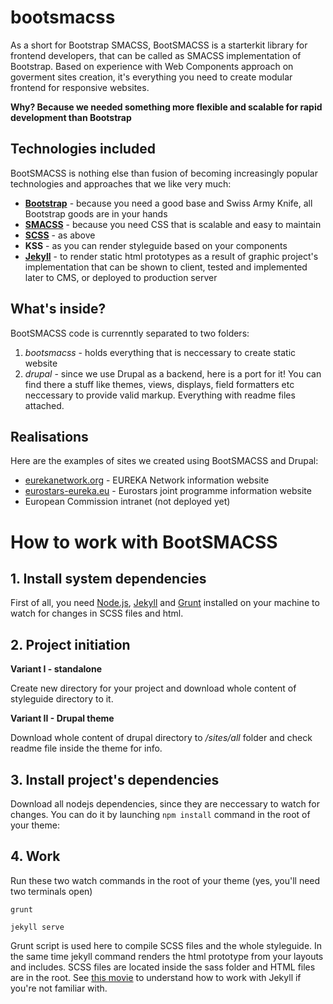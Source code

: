 bootsmacss
=========

As a short for Bootstrap SMACSS, BootSMACSS is a starterkit library for frontend
developers, that can be called as SMACSS implementation of Bootstrap. Based on
experience with Web Components approach on goverment sites creation, it's
everything you need to create modular frontend for responsive websites.

**Why? Because we needed something more flexible and scalable for rapid development than Bootstrap**

## Technologies included
BootSMACSS is nothing else than fusion of becoming increasingly popular
technologies and approaches that we like very much:

* **[Bootstrap](http://getbootstrap.com/)** - because you need a good base and Swiss Army Knife, all Bootstrap goods are in your hands
* **[SMACSS](https://smacss.com/)** - because you need CSS that is scalable and easy to maintain
* **[SCSS](https://smacss.com/)** - as above
* **KSS** - as you can render styleguide based on your components
* **[Jekyll](http://jekyllrb.com/)** - to render static html prototypes as a result
of graphic project's implementation that can be shown to client, tested and
implemented later to CMS, or deployed to production server

## What's inside?

BootSMACSS code is currenntly separated to two folders:

1. *bootsmacss* - holds everything that is neccessary to create static website
2. *drupal* - since we use Drupal as a backend, here is a port for it! You can
find there a stuff like themes, views, displays, field formatters etc neccessary to provide valid markup. Everything with readme files attached.

## Realisations
Here are the examples of sites we created using BootSMACSS and Drupal:

* [eurekanetwork.org](http://eurekanetwork.org/) - EUREKA Network information website
* [eurostars-eureka.eu](http://eurostars-eureka.eu/) - Eurostars joint programme information website
* European Commission intranet (not deployed yet)


How to work with BootSMACSS
========================

## 1. Install system dependencies

First of all, you need [Node.js](https://nodejs.org/),
[Jekyll](http://jekyllrb.com/) and [Grunt](http://gruntjs.com/) installed on
your machine to watch for changes in SCSS files and html.

## 2. Project initiation
**Variant I - standalone**

Create new directory for your project and download whole content of styleguide
directory to it.

**Variant II - Drupal theme**

Download whole content of drupal directory to */sites/all* folder and check
readme file inside the theme for info.

## 3. Install project's dependencies

Download all nodejs dependencies, since they are neccessary to
watch for changes. You can do it by launching `npm install` command in the root of your
theme:

## 4. Work

Run these two watch commands in the root of your theme (yes, you'll need two terminals
open)

```
grunt
```
```
jekyll serve
```

Grunt script is used here to compile SCSS files and the whole styleguide. In the
same time jekyll command renders the html prototype from your layouts and includes.
SCSS files are located inside the sass folder and HTML files are in the root.
See [this movie](https://www.youtube.com/watch?v=iWowJBRMtpc) to understand how
to work with Jekyll if you're not familiar with.
